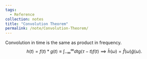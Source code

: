 ```yaml
---
tags:
  - Reference
collection: notes
title: "Convolution Theorem"
permalink: /note/Convolution-Theorem/
---
```

Convolution in time is the same as product in frequency.
$$
h(t) = f(t) * g(t) \equiv \int_{-\infty}^\infty dt g(\tau - t)f(t) \implies \hat{h}(\omega) = \hat{f}(\omega) \hat{g}(\omega).
$$
